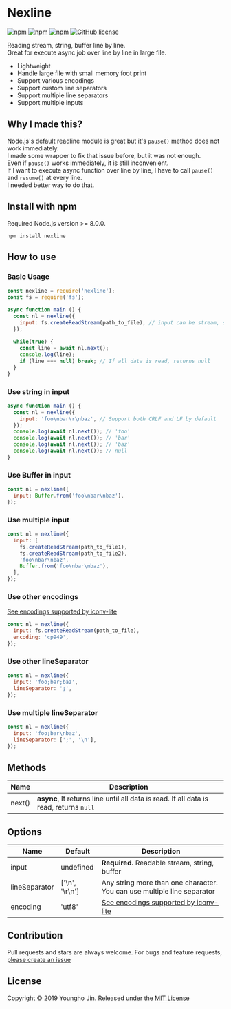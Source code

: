 # Nexline
[![npm](https://img.shields.io/npm/v/nexline.svg)](https://www.npmjs.com/package/nexline)
[![npm](https://img.shields.io/node/v/nexline.svg)](https://www.npmjs.com/package/nexline)
[![npm](https://img.shields.io/npm/dt/nexline.svg)](https://www.npmjs.com/package/nexline)
[![GitHub license](https://img.shields.io/github/license/sharpart555/nexline.svg)](https://github.com/sharpart555/nexline/blob/master/LICENSE)


Reading stream, string, buffer line by line.\
Great for execute async job over line by line in large file.

* Lightweight
* Handle large file with small memory foot print
* Support various encodings
* Support custom line separators
* Support multiple line separators
* Support multiple inputs

## Why I made this?
Node.js's default readline module is great but it's `pause()` method does not work immediately.\
I made some wrapper to fix that issue before, but it was not enough.\
Even if `pause()` works immediately, it is still inconvenient.\
If I want to execute async function over line by line, I have to call `pause()` and `resume()` at every line.\
I needed better way to do that.

## Install with npm
Required Node.js version >= 8.0.0.
```
npm install nexline
```
 
## How to use
### Basic Usage
```js
const nexline = require('nexline');
const fs = require('fs');

async function main () {
  const nl = nexline({
    input: fs.createReadStream(path_to_file), // input can be stream, string and buffer 
  });
  
  while(true) {
    const line = await nl.next();
    console.log(line);
    if (line === null) break; // If all data is read, returns null
  }
}
```

### Use string in input
```js
async function main () {
  const nl = nexline({
    input: 'foo\nbar\r\nbaz', // Support both CRLF and LF by default
  });
  console.log(await nl.next()); // 'foo'
  console.log(await nl.next()); // 'bar'
  console.log(await nl.next()); // 'baz'
  console.log(await nl.next()); // null
}
```

### Use Buffer in input
```js
const nl = nexline({
  input: Buffer.from('foo\nbar\nbaz'),
});
```

### Use multiple input
```js
const nl = nexline({
  input: [
    fs.createReadStream(path_to_file1),
    fs.createReadStream(path_to_file2),
    'foo\nbar\nbaz',
    Buffer.from('foo\nbar\nbaz'),
  ],
});
```

### Use other encodings
[See encodings supported by iconv-lite](https://github.com/ashtuchkin/iconv-lite/wiki/Supported-Encodings)
```js
const nl = nexline({
  input: fs.createReadStream(path_to_file), 
  encoding: 'cp949',
});
```

### Use other lineSeparator
```js
const nl = nexline({
  input: 'foo;bar;baz', 
  lineSeparator: ';',
});
```

### Use multiple lineSeparator
```js
const nl = nexline({
  input: 'foo;bar\nbaz', 
  lineSeparator: [';', '\n'],
});
```

## Methods
| Name          |  Description    |
| ------------- | --------------- |
| next()        | **async**, It returns line until all data is read. If all data is read, returns `null`  |

## Options
| Name          | Default                     |  Description    |
| ------------- | --------------------------- | --------------- |
| input         | undefined                   | **Required.** Readable stream, string, buffer |
| lineSeparator | \['\n', '\r\n'\]            | Any string more than one character. You can use multiple line separator |
| encoding      | 'utf8'                      | [See encodings supported by iconv-lite](https://github.com/ashtuchkin/iconv-lite/wiki/Supported-Encodings) |

## Contribution
Pull requests and stars are always welcome. For bugs and feature requests, [please create an issue](https://github.com/sharpart555/nexline/issues/new)

## License
Copyright &copy; 2019 Youngho Jin. Released under the [MIT License](https://github.com/sharpart555/nexline/blob/master/LICENSE)